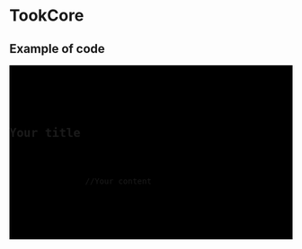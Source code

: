 # TookCore

<h2>Example of code</h2>

<pre style="background: #000 !important;">
    <div class="container">
        <div class="block two first">
            <h2>Your title</h2>
            <div class="wrap">
                //Your content
            </div>
        </div>
    </div>
</pre>
